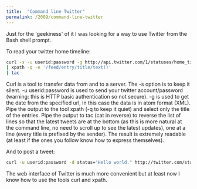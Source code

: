```yaml
---
title:  "Command line Twitter"
permalink: /2009/command-line-twitter
---
```


Just for the 'geekiness' of it I was looking for a way to use Twitter from the Bash shell prompt.

To read your twitter home timeline:

``` bash
curl -s -u userid:password -g http://api.twitter.com/1/statuses/home_timeline.atom
| xpath -q -e '/feed/entry/title/text()'
| tac
```

Curl is a tool to transfer data from and to a server. The -s option is to keep it silent. -u userid:password is
used to send your twitter account/password (warning: this is HTTP basic authentication so not secure).
-g is used to get the date from the specified url, in this case the data is in atom format (XML). Pipe the output
to the tool xpath (-q to keep it quiet) and select only the title of the entries. Pipe the output to tac
(cat in reverse) to reverse the list of lines so that the latest tweets are at the bottom (as this is more
natural at the command line, no need to scroll up to see the latest updates), one at a line (every title is
prefixed by the sender). The result is extremely readable (at least if the ones you follow know how to express themselves).

And to post a tweet:

``` bash
curl -u userid:password -d status="Hello world." http://twitter.com/statuses/update.xml
```

The web interface of Twitter is much more convenient but at least now I know how to use the tools curl and xpath.

